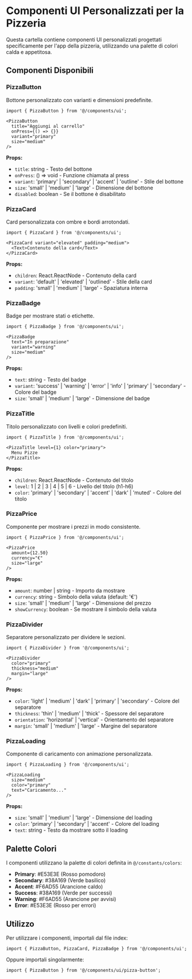 # Componenti UI Personalizzati per la Pizzeria

Questa cartella contiene componenti UI personalizzati progettati specificamente per l'app della pizzeria, utilizzando una palette di colori calda e appetitosa.

## Componenti Disponibili

### PizzaButton
Bottone personalizzato con varianti e dimensioni predefinite.

```tsx
import { PizzaButton } from '@/components/ui';

<PizzaButton
  title="Aggiungi al carrello"
  onPress={() => {}}
  variant="primary"
  size="medium"
/>
```

**Props:**
- `title`: string - Testo del bottone
- `onPress`: () => void - Funzione chiamata al press
- `variant`: 'primary' | 'secondary' | 'accent' | 'outline' - Stile del bottone
- `size`: 'small' | 'medium' | 'large' - Dimensione del bottone
- `disabled`: boolean - Se il bottone è disabilitato

### PizzaCard
Card personalizzata con ombre e bordi arrotondati.

```tsx
import { PizzaCard } from '@/components/ui';

<PizzaCard variant="elevated" padding="medium">
  <Text>Contenuto della card</Text>
</PizzaCard>
```

**Props:**
- `children`: React.ReactNode - Contenuto della card
- `variant`: 'default' | 'elevated' | 'outlined' - Stile della card
- `padding`: 'small' | 'medium' | 'large' - Spaziatura interna

### PizzaBadge
Badge per mostrare stati o etichette.

```tsx
import { PizzaBadge } from '@/components/ui';

<PizzaBadge
  text="In preparazione"
  variant="warning"
  size="medium"
/>
```

**Props:**
- `text`: string - Testo del badge
- `variant`: 'success' | 'warning' | 'error' | 'info' | 'primary' | 'secondary' - Colore del badge
- `size`: 'small' | 'medium' | 'large' - Dimensione del badge

### PizzaTitle
Titolo personalizzato con livelli e colori predefiniti.

```tsx
import { PizzaTitle } from '@/components/ui';

<PizzaTitle level={1} color="primary">
  Menu Pizze
</PizzaTitle>
```

**Props:**
- `children`: React.ReactNode - Contenuto del titolo
- `level`: 1 | 2 | 3 | 4 | 5 | 6 - Livello del titolo (h1-h6)
- `color`: 'primary' | 'secondary' | 'accent' | 'dark' | 'muted' - Colore del titolo

### PizzaPrice
Componente per mostrare i prezzi in modo consistente.

```tsx
import { PizzaPrice } from '@/components/ui';

<PizzaPrice
  amount={12.50}
  currency="€"
  size="large"
/>
```

**Props:**
- `amount`: number | string - Importo da mostrare
- `currency`: string - Simbolo della valuta (default: '€')
- `size`: 'small' | 'medium' | 'large' - Dimensione del prezzo
- `showCurrency`: boolean - Se mostrare il simbolo della valuta

### PizzaDivider
Separatore personalizzato per dividere le sezioni.

```tsx
import { PizzaDivider } from '@/components/ui';

<PizzaDivider
  color="primary"
  thickness="medium"
  margin="large"
/>
```

**Props:**
- `color`: 'light' | 'medium' | 'dark' | 'primary' | 'secondary' - Colore del separatore
- `thickness`: 'thin' | 'medium' | 'thick' - Spessore del separatore
- `orientation`: 'horizontal' | 'vertical' - Orientamento del separatore
- `margin`: 'small' | 'medium' | 'large' - Margine del separatore

### PizzaLoading
Componente di caricamento con animazione personalizzata.

```tsx
import { PizzaLoading } from '@/components/ui';

<PizzaLoading
  size="medium"
  color="primary"
  text="Caricamento..."
/>
```

**Props:**
- `size`: 'small' | 'medium' | 'large' - Dimensione del loading
- `color`: 'primary' | 'secondary' | 'accent' - Colore del loading
- `text`: string - Testo da mostrare sotto il loading

## Palette Colori

I componenti utilizzano la palette di colori definita in `@/constants/colors`:

- **Primary**: #E53E3E (Rosso pomodoro)
- **Secondary**: #38A169 (Verde basilico)
- **Accent**: #F6AD55 (Arancione caldo)
- **Success**: #38A169 (Verde per successi)
- **Warning**: #F6AD55 (Arancione per avvisi)
- **Error**: #E53E3E (Rosso per errori)

## Utilizzo

Per utilizzare i componenti, importali dal file index:

```tsx
import { PizzaButton, PizzaCard, PizzaBadge } from '@/components/ui';
```

Oppure importali singolarmente:

```tsx
import { PizzaButton } from '@/components/ui/pizza-button';
```
